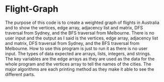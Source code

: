 # Flight-Graph
The purpose of this code is to create a weighted graph of flights in 
 Australia and to show the vertices, edge array, adjacency list and matrix,
 DFS traversal from Sydney, and the BFS traversal from Melbourne. There is
 no user input and the output as I said is the vertices, edge array,
 adjacency list and matrix, DFS traversal from Sydney, and the BFS traversal
 from Melbourne. How to use this program is just to run it as there is no
 user input. The types of data expected are arrays, lists, integers, and
 strings. The key variables are the edge arrays as they are used as the data
 for the whole program and the vertices array to tell the names of the cities.
 The major algorithms are each printing method as they make it able to see the
 different parts.
